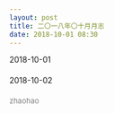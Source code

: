 ```yaml
---
layout: post
title: 二〇一八年〇十月月志
date: 2018-10-01 08:30
---
```


<div>2018-10-01</div>
<div>　　　　</div>
<div>2018-10-02</div>
<div>　　　　</div>

<div><font size="2" color="gray">zhaohao</font></div>